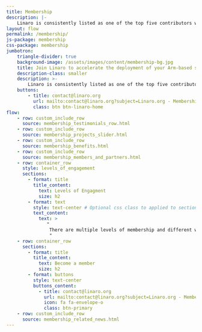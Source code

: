 ```yaml
---
title: Membership
description: |-
    Linaro is consistently listed as one of the top five contributors worldwide to the Linux Kernel and works on more than 70 open source projects.
layout: flow
permalink: /membership/
js-package: membership
css-package: membership
jumbotron:
    triangle-divider: true
    background-image: /assets/images/content/membership-bg.jpg
    title: Join Linaro to accelerate the deployment of your Arm-based solutions
    description-class: smaller
    description: >-
        Linaro is consistently listed as one of the top five contributors worldwide to the Linux Kernel and works on more than 70 open source projects.
    buttons:
        - title: contact@linaro.org
          url: mailto:contact@linaro.org?subject=Linaro.org - Membership
          class: btn btn-linaro-home
flow:
    - row: custom_include_row
      source: membership_testimonials_row.html
    - row: custom_include_row
      source: membership_projects_slider.html
    - row: custom_include_row
      source: membership_benefits.html
    - row: custom_include_row
      source: membership_members_and_partners.html
    - row: container_row
      style: levels_of_engagement
      sections:
        - format: title
          title_content:
            text: Levels of Engagment
            size: h2
        - format: text
          style: text-center # Optional css class to applied to section
          text_content:
            text: >
               "
                There are multiple levels of membership and different ways to engage in projects that Linaro runs. Core and Club membership provide influence and participation across everything Linaro does, others levels provide a route into engagement on focused activities. Linaro has groups focused on the following segments: [Data Centre & Cloud](https://www.linaro.org/engineering/datacenter-and-cloud/), [IoT & Embedded](https://www.linaro.org/engineering/iot-and-embedded/), [Edge & Fog Computing](https://www.linaro.org/engineering/edge-and-fog-computing/), [Consumer (Android)](https://www.linaro.org/engineering/consumer/) and [HPC](https://www.linaro.org/engineering/high-performance-computing/). Current strategic initiatives are [Artificial Intelligence](https://www.linaro.org/engineering/artificial-intelligence/) and [Autonomous Vehicles](https://www.linaro.org/engineering/autonomous-vehicles/); and current projects include 96Boards, DeviceTree, LAVA, LKFT, OP-TEE and Trusted Firmware.
                "
    - row: container_row
      sections:
        - format: title
          title_content:
            text: Become a member
            size: h2
        - format: buttons
          style: text-center
          buttons_content:
            - title: contact@linaro.org
              url: mailto:contact@linaro.org?subject=Linaro.org - Membership
              icon: fa fa-envelope-o
              class: btn-primary
    - row: custom_include_row
      source: membership_related_news.html
---
```

